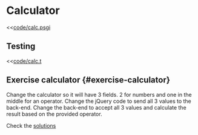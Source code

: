 # Calculator

<<[code/calc.psgi](code/calc.psgi)

## Testing

<<[code/calc.t](code/calc.t)

## Exercise calculator {#exercise-calculator}

Change the calculator so it will have 3 fields. 2 for numbers and one in the middle for an operator.
Change the jQuery code to send all 3 values to the back-end.
Change the back-end to accept all 3 values and calculate the result based on the provided operator.

Check the [solutions](#solutions)

